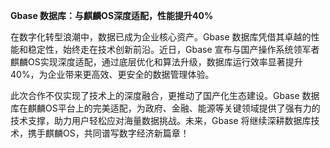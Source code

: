 **Gbase 数据库：与麒麟OS深度适配，性能提升40%**

在数字化转型浪潮中，数据已成为企业核心资产。Gbase 数据库凭借其卓越的性能和稳定性，始终走在技术创新前沿。近日，Gbase 宣布与国产操作系统领军者麒麟OS实现深度适配，通过底层优化和算法升级，数据库运行效率显著提升40%，为企业带来更高效、更安全的数据管理体验。

此次合作不仅实现了技术上的深度融合，更推动了国产化生态建设。Gbase 数据库在麒麟OS平台上的完美适配，为政府、金融、能源等关键领域提供了强有力的技术支撑，助力用户轻松应对海量数据挑战。未来，Gbase 将继续深耕数据库技术，携手麒麟OS，共同谱写数字经济新篇章！